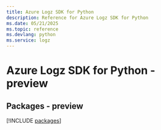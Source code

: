 ```yaml
---
title: Azure Logz SDK for Python
description: Reference for Azure Logz SDK for Python
ms.date: 05/21/2025
ms.topic: reference
ms.devlang: python
ms.service: logz
---
```

# Azure Logz SDK for Python - preview
## Packages - preview
[!INCLUDE [packages](logz-index.md)]